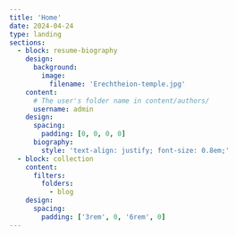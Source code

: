 ```yaml
---
title: 'Home'
date: 2024-04-24
type: landing
sections:
  - block: resume-biography
    design:
      background:
        image:
          filename: 'Erechtheion-temple.jpg'
    content:
      # The user's folder name in content/authors/
      username: admin
    design:
      spacing:
        padding: [0, 0, 0, 0]
      biography:
        style: 'text-align: justify; font-size: 0.8em;'
  - block: collection
    content:
      filters:
        folders:
          - blog
    design:
      spacing:
        padding: ['3rem', 0, '6rem', 0]
---
```

